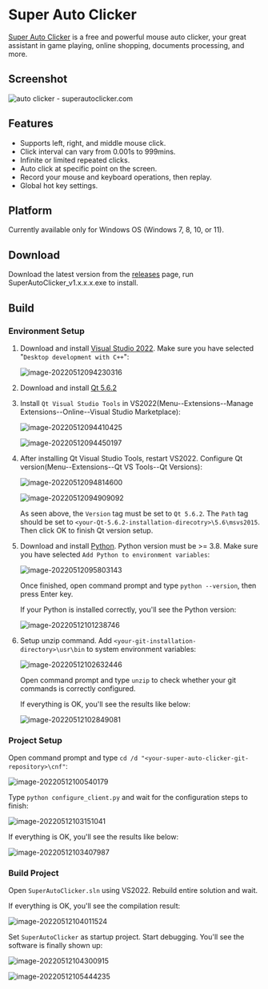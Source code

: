 # Super Auto Clicker

[Super Auto Clicker](https://superautoclicker.com/) is a free and powerful mouse auto clicker, your great assistant in game playing, online shopping, documents processing, and more. 



## Screenshot

![auto clicker - superautoclicker.com](https://superautoclicker.com/assets/img/hero/superautoclicker.com.png)



## Features

- Supports left, right, and middle mouse click. 
- Click interval can vary from 0.001s to 999mins.
- Infinite or limited repeated clicks.
- Auto click at specific point on the screen.
- Record your mouse and keyboard operations, then replay.
- Global hot key settings.



## Platform

Currently available only for Windows OS (Windows 7, 8, 10, or 11).



## Download

Download the latest version from the [releases](https://github.com/simonstek/SuperAutoClicker/releases) page, run SuperAutoClicker_v1.x.x.x.exe to install.



## Build

### Environment Setup

1. Download and install [Visual Studio 2022](https://visualstudio.microsoft.com/vs/). Make sure you have selected "`Desktop development with C++`":

   ![image-20220512094230316](https://raw.githubusercontent.com/simonstek/SuperAutoClicker/master/doc/readme/img/README/image-20220512094230316.png)

   

2. Download and install [Qt 5.6.2](https://download.qt.io/new_archive/qt/5.6/5.6.2/qt-opensource-windows-x86-msvc2015-5.6.2.exe)

   

3. Install `Qt Visual Studio Tools` in VS2022(Menu--Extensions--Manage Extensions--Online--Visual Studio Marketplace):

   ![image-20220512094410425](https://raw.githubusercontent.com/simonstek/SuperAutoClicker/master/doc/readme/img/README/image-20220512094410425.png)

   ![image-20220512094450197](https://raw.githubusercontent.com/simonstek/SuperAutoClicker/master/doc/readme/img/README/image-20220512094450197.png)

   

4. After installing Qt Visual Studio Tools, restart VS2022. Configure Qt version(Menu--Extensions--Qt VS Tools--Qt Versions):

   ![image-20220512094814600](https://raw.githubusercontent.com/simonstek/SuperAutoClicker/master/doc/readme/img/README/image-20220512094814600.png)

   ![image-20220512094909092](https://raw.githubusercontent.com/simonstek/SuperAutoClicker/master/doc/readme/img/README/image-20220512094909092.png)

   As seen above, the `Version` tag must be set to `Qt 5.6.2`. The `Path` tag should be set to  `<your-Qt-5.6.2-installation-direcotry>\5.6\msvs2015`. Then click OK to finish Qt version setup.

   

5. Download and install [Python](https://www.python.org/downloads/). Python version must be >= 3.8. Make sure you have selected `Add Python to environment variables`:

   ![image-20220512095803143](https://raw.githubusercontent.com/simonstek/SuperAutoClicker/master/doc/readme/img/README/image-20220512095803143.png)
   

   Once finished, open command prompt and type `python --version`, then press Enter key.

   If your Python is installed correctly, you'll see the Python version:

   ![image-20220512101238746](https://raw.githubusercontent.com/simonstek/SuperAutoClicker/master/doc/readme/img/README/image-20220512101238746.png)

   

6. Setup unzip command. Add `<your-git-installation-directory>\usr\bin` to system environment variables:

   ![image-20220512102632446](https://raw.githubusercontent.com/simonstek/SuperAutoClicker/master/doc/readme/img/README/image-20220512102632446.png)


   Open command prompt and type `unzip` to check whether your git commands is correctly configured.

   If everything is OK, you'll see the results like below:

   ![image-20220512102849081](https://raw.githubusercontent.com/simonstek/SuperAutoClicker/master/doc/readme/img/README/image-20220512102849081.png)



### Project Setup

Open command prompt and type `cd /d "<your-super-auto-clicker-git-repository>\cnf"`:

![image-20220512100540179](https://raw.githubusercontent.com/simonstek/SuperAutoClicker/master/doc/readme/img/README/image-20220512100540179.png)

 

Type `python configure_client.py` and wait for the configuration steps to finish:

![image-20220512103151041](https://raw.githubusercontent.com/simonstek/SuperAutoClicker/master/doc/readme/img/README/image-20220512103151041.png)



If everything is OK, you'll see the results like below:

![image-20220512103407987](https://raw.githubusercontent.com/simonstek/SuperAutoClicker/master/doc/readme/img/README/image-20220512103407987.png)





### Build Project

Open `SuperAutoClicker.sln` using VS2022. Rebuild entire solution and wait.

If everything is OK, you'll see the compilation result:

![image-20220512104011524](https://raw.githubusercontent.com/simonstek/SuperAutoClicker/master/doc/readme/img/README/image-20220512104011524.png)

Set `SuperAutoClicker` as startup project. Start debugging. You'll see the software is finally shown up:



![image-20220512104300915](https://raw.githubusercontent.com/simonstek/SuperAutoClicker/master/doc/readme/img/README/image-20220512104132663.png)



![image-20220512105444235](https://raw.githubusercontent.com/simonstek/SuperAutoClicker/master/doc/readme/img/README/image-20220512105444235.png)
